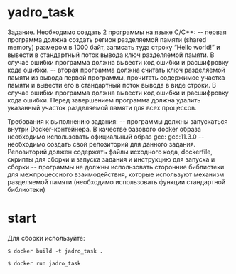 # yadro_task
Задание. Необходимо создать 2 программы на языке C/C++:
-- первая программа должна создать регион разделяемой памяти (shared memory) размером в 1000 байт, записать туда строку “Hello world!” и вывести в стандартный поток вывода ключ разделяемой памяти. В случае ошибки программа должна вывести код ошибки и расшифровку кода ошибки.
-- вторая программа должна считать ключ разделяемой памяти из вывода первой программы, прочитать содержимое участка памяти и вывести его в стандартный поток вывода в виде строки. В случае ошибки программа должна вывести код ошибки и расшифровку кода ошибки. Перед завершением программа должна удалить указанный участок разделяемой памяти для всех процессов.
 
Требования к выполнению задания:
-- программы должны запускаться внутри Docker-контейнера. В качестве базового docker образа необходимо использовать официальный образ gcc: gcc:11.3.0
-- необходимо создать свой репозиторий для данного задания. Репозиторий должен содержать файлы исходного кода, dockerfile, скрипты для сборки и запуска задания и инструкцию для запуска и сборки
-- программы не должны использовать сторонние библиотеки для межпроцессного взаимодействия, которые используют механизм разделяемой памяти (необходимо использовать функции стандартной библиотеки)

# start
Для сборки используйте:

`$ docker build -t jadro_task .`

`$ docker run jadro_task`

